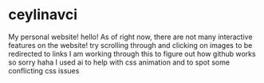 # ceylinavci
My personal website!
hello!
As of right now, there are not many interactive features on the website! try scrolling through and clicking on images to be 
redirected to links 
I am working through this to figure out how github works so sorry haha 
 I used ai to help with css animation and to spot some conflicting css issues